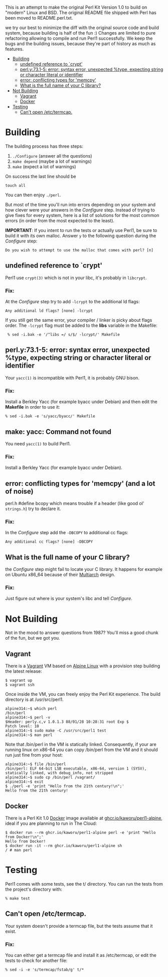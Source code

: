 This is an attempt to make the original Perl Kit Version 1.0 to build on
"modern" Linux and BSD. The original README file shipped with Perl has been
moved to README.perl.txt.

we try our best to minimize the diff with the original source code and build
system, because building is half of the fun :) Changes are limited to pure
refactoring allowing to compile and run Perl1 successfully. We keep the bugs
and the building issues, because they're part of history as much as features.

- [Building](#building)
  - [undefined reference to \`crypt'](#undefined-reference-to-crypt)
  - [perl.y:73.1-5: error: syntax error, unexpected %type, expecting string or character literal or identifier](#perly731-5-error-syntax-error-unexpected-type-expecting-string-or-character-literal-or-identifier)
  - [error: conflicting types for 'memcpy'](#error-conflicting-types-for-memcpy-and-a-lot-of-noise)
  - [What is the full name of your C library?](#what-is-the-full-name-of-your-c-library)
- [Not Building](#not-building)
  - [Vagrant](#vagrant)
  - [Docker](#docker)
- [Testing](#testing)
  - [Can't open /etc/termcap.](#cant-open-etctermcap)

Building
========
The building process has three steps:

1. `./Configure` (answer all the questions)
2. `make depend` (maybe a lot of warnings)
3. `make` (expect a lot of warnings)

On success the last line should be

	touch all

You can then enjoy `./perl`.

But most of the time you'll run into errors depending on your system and how
clever were your answers in the *Configure* step. Instead of trying to give
fixes for every system, here is a list of solutions for the most common errors
(in order from the most expected to the least).

**IMPORTANT**: If you intent to run the tests or actually use Perl1, be sure to
build it with its own malloc. Answer `y` to the following question during the
*Configure* step:

	Do you wish to attempt to use the malloc that comes with perl? [n]


undefined reference to \`crypt'
------------------------------
Perl1 use `crypt(3)` which is not in your libc, it's probably in `libcrypt`.

### Fix:
At the *Configure* step try to add `-lcrypt` to the additional ld flags:

	Any additional ld flags? [none] -lcrypt

If you still get the same error, your compiler / linker is picky about flags
order. The `-lcrypt` flag must be added to the **libs** variable in the
Makefile:

	 % sed -i.bak -e '/^libs =/ s/$/ -lcrypt/' Makefile

perl.y:73.1-5: error: syntax error, unexpected %type, expecting string or character literal or identifier
---------------------------------------------------------------------------------------------------------
Your `yacc(1)` is incompatible with Perl1, it is probably GNU bison.

### Fix:
Install a Berkley Yacc (for example byacc under Debian) and then edit the
**Makefile** in order to use it:

	% sed -i.bak -e 's/yacc/byacc/' Makefile

make: yacc: Command not found
-----------------------------
You need `yacc(1)` to build Perl1.

### Fix:
Install a Berkley Yacc (for example byacc under Debian).

error: conflicting types for 'memcpy' (and a lot of noise)
----------------------------------------------------------
perl.h #define bcopy which means trouble if a header (like good ol'
`strings.h`) try to declare it.

### Fix:
In the *Configure* step add the `-DBCOPY` to additional cc flags:

	Any additional cc flags? [none] -DBCOPY

What is the full name of your C library?
----------------------------------------
the *Configure* step might fail to locate your C library. It happens for
example on Ubuntu x86\_64 because of their
[Multiarch](https://wiki.ubuntu.com/MultiarchSpec) design.

### Fix:
Just figure out where is your system's libc and tell *Configure*.

Not Building
============
Not in the mood to answer questions from 1987? You'll miss a good chunk of the
fun, but we got you.

Vagrant
-------
There is a [Vagrant](https://www.vagrantup.com/) VM based on [Alpine
Linux](https://alpinelinux.org/) with a provision step building the latest
release:

```console
$ vagrant up
$ vagrant ssh
```

Once inside the VM, you can freely enjoy the Perl Kit experience. The build
directory is at /usr/src/perl1.

```console
alpine314:~$ which perl
/bin/perl
alpine314:~$ perl -v
$Header: perly.c,v 1.0.1.3 88/01/28 10:28:31 root Exp $
Patch level: 10
alpine314:~$ sudo make -C /usr/src/perl1 test
alpine314:~$ man perl
```

Note that /bin/perl in the VM is statically linked. Consequently, if your are
running linux on x86-64 you can copy /bin/perl from the VM and it should run
just fine from your host:

```console
alpine314:~$ file /bin/perl
/bin/perl: ELF 64-bit LSB executable, x86-64, version 1 (SYSV), statically linked, with debug_info, not stripped
alpine314:~$ sudo cp /bin/perl /vagrant/
alpine314:~$ exit
$ ./perl -e 'print "Hello from the 21th century!\n";'
Hello from the 21th century!
```

Docker
------
There is a Perl Kit 1.0 [Docker](https://www.docker.com/) image available at
[ghcr.io/kaworu/perl1-alpine](https://ghcr.io/kaworu/perl1-alpine), ideal if you are
planning to run in The Cloud:

```console
$ docker run --rm ghcr.io/kaworu/perl1-alpine perl -e 'print "Hello from Docker!\n";'
Hello from Docker!
$ docker run -it --rm ghcr.io/kaworu/perl1-alpine sh
/ # man perl
```

Testing
=======
Perl1 comes with some tests, see the t/ directory. You can run the tests from
the project's directory with:

	% make test

Can't open /etc/termcap.
------------------------
Your system doesn't provide a termcap file, but the tests assume that it exist.

### Fix:
You can either get a termcap file and install it as /etc/termcap, or edit the
tests to check for another file:

	% sed -i -e 's/termcap/fstab/g' t/*
